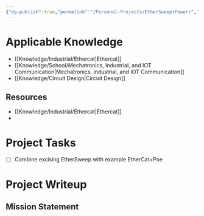 ```yaml
---
{"dg-publish":true,"permalink":"/Personal-Projects/EtherSweep+Power/","tags":["p_project","industrial/software"]}
---
```


# Applicable Knowledge
- [[Knowledge/Industrial/Ethercat\|Ethercat]] 
- [[Knowledge/School/Mechatronics, Industrial, and IOT Communication\|Mechatronics, Industrial, and IOT Communication]] 
- [[Knowledge/Circuit Design\|Circuit Design]] 

## Resources
- [[Knowledge/Industrial/Ethercat\|Ethercat]]
- 

# Project Tasks
- [ ] Combine excising EtherSweep with example EtherCat+Poe


# Project Writeup 

## Mission Statement


